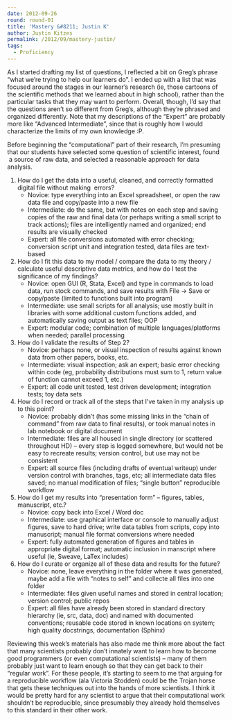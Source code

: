 ```yaml
---
date: 2012-09-26
round: round-01
title: 'Mastery &#8211; Justin K'
author: Justin Kitzes
permalink: /2012/09/mastery-justin/
tags:
  - Proficiency
---
```

As I started drafting my list of questions, I reflected a bit on Greg&#8217;s phrase &#8220;what we’re trying to help our learners do&#8221;. I ended up with a list that was focused around the stages in our learner&#8217;s research (ie, those cartoons of the scientific methods that we learned about in high school), rather than the particular tasks that they may want to perform. Overall, though, I&#8217;d say that the questions aren&#8217;t so different from Greg&#8217;s, although they&#8217;re phrased and organized differently. Note that my descriptions of the &#8220;Expert&#8221; are probably more like &#8220;Advanced Intermediate&#8221;, since that is roughly how I would characterize the limits of my own knowledge :P.

Before beginning the &#8220;computational&#8221; part of their research, I&#8217;m presuming that our students have selected some question of scientific interest, found  a source of raw data, and selected a reasonable approach for data analysis.

1.  How do I get the data into a useful, cleaned, and correctly formatted digital file without making  errors? 
    *   Novice: type everything into an Excel spreadsheet, or open the raw data file and copy/paste into a new file
    *   Intermediate: do the same, but with notes on each step and saving copies of the raw and final data (or perhaps writing a small script to track actions); files are intelligently named and organized; end results are visually checked
    *   Expert: all file conversions automated with error checking; conversion script unit and integration tested, data files are text-based
2.  How do I fit this data to my model / compare the data to my theory / calculate useful descriptive data metrics, and how do I test the significance of my findings? 
    *   Novice: open GUI (R, Stata, Excel) and type in commands to load data, run stock commands, and save results with File -> Save or copy/paste (limited to functions built into program)
    *   Intermediate: use small scripts for all analysis; use mostly built in libraries with some additional custom functions added, and automatically saving output as text files; OOP
    *   Expert: modular code; combination of multiple languages/platforms when needed; parallel processing
3.  How do I validate the results of Step 2? 
    *   Novice: perhaps none, or visual inspection of results against known data from other papers, books, etc.
    *   Intermediate: visual inspection; ask an expert; basic error checking within code (eg, probability distributions must sum to 1, return value of function cannot exceed 1, etc.)
    *   Expert: all code unit tested, test driven development; integration tests; toy data sets
4.  How do I record or track all of the steps that I&#8217;ve taken in my analysis up to this point? 
    *   Novice: probably didn&#8217;t (has some missing links in the &#8220;chain of command&#8221; from raw data to final results), or took manual notes in lab notebook or digital document
    *   Intermediate: files are all housed in single directory (or scattered throughout HD) &#8211; every step is logged somewhere, but would not be easy to recreate results; version control, but use may not be consistent
    *   Expert: all source files (including drafts of eventual writeup) under version control with branches, tags, etc; all intermediate data files saved; no manual modification of files; &#8220;single button&#8221; reproducible workflow
5.  How do I get my results into &#8220;presentation form&#8221; &#8211; figures, tables, manuscript, etc.? 
    *   Novice: copy back into Excel / Word doc
    *   Intermediate: use graphical interface or console to manually adjust figures, save to hard drive; write data tables from scripts, copy into manuscript; manual file format conversions where needed
    *   Expert: fully automated generation of figures and tables in appropriate digital format; automatic inclusion in manscript where useful (ie, Sweave, LaTex includes)
6.  How do I curate or organize all of these data and results for the future? 
    *   Novice: none, leave everything in the folder where it was generated, maybe add a file with &#8220;notes to self&#8221; and collecte all files into one folder
    *   Intermediate: files given useful names and stored in central location; version control; public repos
    *   Expert: all files have already been stored in standard directory hierarchy (ie, src, data, doc) and named with documented conventions; reusable code stored in known locations on system; high quality docstrings, documentation (Sphinx)

Reviewing this week&#8217;s materials has also made me think more about the fact that many scientists probably don&#8217;t innately want to learn how to become good programmers (or even computational scientists) &#8211; many of them probably just want to learn enough so that they can get back to their &#8220;regular work&#8221;. For these people, it&#8217;s starting to seem to me that arguing for a reproducible workflow (ala Victoria Stodden) could be the Trojan horse that gets these techniques out into the hands of more scientists. I think it would be pretty hard for any scientist to argue that their computational work shouldn&#8217;t be reproducible, since presumably they already hold themselves to this standard in their other work.
